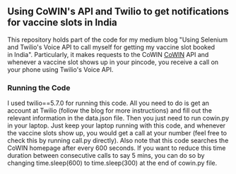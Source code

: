 ## Using CoWIN's API and Twilio to get notifications for vaccine slots in India

This repository holds part of the code for my medium blog "Using Selenium and Twilio's Voice API to call myself for getting my vaccine slot booked in India". Particularly, it makes requests to the CoWIN [CoWIN](https://www.cowin.gov.in/home) API and whenever a vaccine slot shows up in your pincode, you receive a call on your phone using Twilio's Voice API. 

### Running the Code

I used twilio==5.7.0 for running this code. All you need to do is get an account at Twilio (follow the blog for more instructions) and fill out the relevant information in the data.json file. Then you just need to run cowin.py in your laptop. Just keep your laptop running with this code, and whenever the vaccine slots show up, you would get a call at your number (feel free to check this by running call.py directly). Also note that this code searches the CoWIN homepage after every 600 seconds. If you want to reduce this time duration between consecutive calls to say 5 mins, you can do so by changing time.sleep(600) to time.sleep(300) at the end of cowin.py file.
